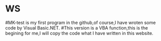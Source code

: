 # WS
#MK-test is my first program in the github,of course,I have wroten some code by Visual Basic.NET.
#This version is a VBA function,this is the begining for me,I will copy the code what I have written in this website.
